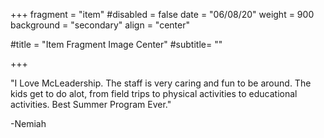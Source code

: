 +++
fragment = "item"
#disabled = false
date = "06/08/20"
weight = 900
background = "secondary"
align = "center"

#title = "Item Fragment Image Center"
#subtitle= ""

+++

"I Love McLeadership. The staff is very caring and fun to be around. The kids get to do alot, from field trips to physical activities to educational activities. Best Summer Program Ever."

-Nemiah

